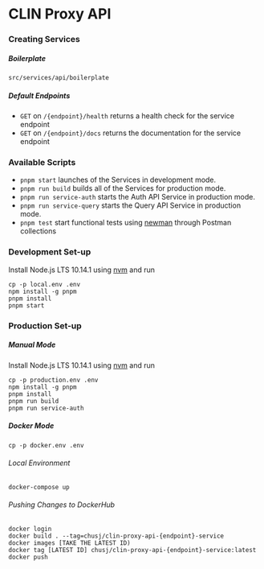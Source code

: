 # CLIN Proxy API

### Creating Services

##### Boilerplate

`src/services/api/boilerplate`

##### Default Endpoints

* `GET` on `/{endpoint}/health` returns a health check for the service endpoint
* `GET` on `/{endpoint}/docs` returns the documentation for the service endpoint

### Available Scripts

* `pnpm start` launches of the Services in development mode.<br>
* `pnpm run build` builds all of the Services for production mode.<br>
* `pnpm run service-auth` starts the Auth API Service in production mode.<br>
* `pnpm run service-query` starts the Query API Service in production mode.<br>
* `pnpm test` start functional tests using  [newman](https://github.com/postmanlabs/newman) through Postman collections

### Development Set-up

Install Node.js LTS 10.14.1 using [nvm](https://github.com/creationix/nvm/blob/master/README.md) and run
```
cp -p local.env .env
npm install -g pnpm
pnpm install
pnpm start
```

### Production Set-up

##### Manual Mode

Install Node.js LTS 10.14.1 using [nvm](https://github.com/creationix/nvm/blob/master/README.md) and run
```
cp -p production.env .env
npm install -g pnpm
pnpm install
pnpm run build
pnpm run service-auth
```

##### Docker Mode

`cp -p docker.env .env`

###### Local Environment

`docker-compose up`

###### Pushing Changes to DockerHub

```
docker login
docker build . --tag=chusj/clin-proxy-api-{endpoint}-service
docker images [TAKE THE LATEST ID)
docker tag [LATEST ID] chusj/clin-proxy-api-{endpoint}-service:latest
docker push
```
